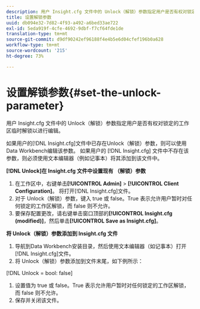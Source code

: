 ```yaml
---
description: 用户 Insight.cfg 文件中的 Unlock（解锁）参数指定用户是否有权对锁定的工作区临时解锁以进行编辑。
title: 设置解锁参数
uuid: db094e32-7d82-4f93-a492-a6bed33ae722
exl-id: 5eda919f-4cfe-4692-9dbf-f7cf64fde1de
translation-type: tm+mt
source-git-commit: d9df90242ef96188f4e4b5e6d04cfef196b0a628
workflow-type: tm+mt
source-wordcount: '215'
ht-degree: 73%

---
```


# 设置解锁参数{#set-the-unlock-parameter}

用户 Insight.cfg 文件中的 Unlock（解锁）参数指定用户是否有权对锁定的工作区临时解锁以进行编辑。

如果用户的[!DNL Insight.cfg]文件中已存在Unlock（解锁）参数，则可以使用Data Workbench编辑该参数。 如果用户的 [!DNL Insight.cfg] 文件中不存在该参数，则必须使用文本编辑器（例如记事本）将其添加到该文件中。

**[!DNL Unlock]在 Insight.cfg 文件中设置现有 （解锁）参数**

1. 在工作区中，右键单击&#x200B;**[!UICONTROL Admin]** > **[!UICONTROL Client Configuration]**。 将打开[!DNL Insight.cfg]文件。
1. 对于 Unlock（解锁）参数，键入 true 或 false。True 表示允许用户暂时对任何锁定的工作区解锁，而 false 则不允许。
1. 要保存配置更改，请右键单击窗口顶部的&#x200B;**[!UICONTROL Insight.cfg (modified)]**，然后单击&#x200B;**[!UICONTROL Save as Insight.cfg]**。

**将 Unlock（解锁）参数添加到 Insight.cfg 文件**

1. 导航到Data Workbench安装目录，然后使用文本编辑器（如记事本）打开[!DNL Insight.cfg]文件。
1. 将 Unlock（解锁）参数添加到文件末尾，如下例所示：

[!DNL Unlock = bool: false]

1. 设置值为 true 或 false。True 表示允许用户暂时对任何锁定的工作区解锁，而 false 则不允许。
1. 保存并关闭该文件。
